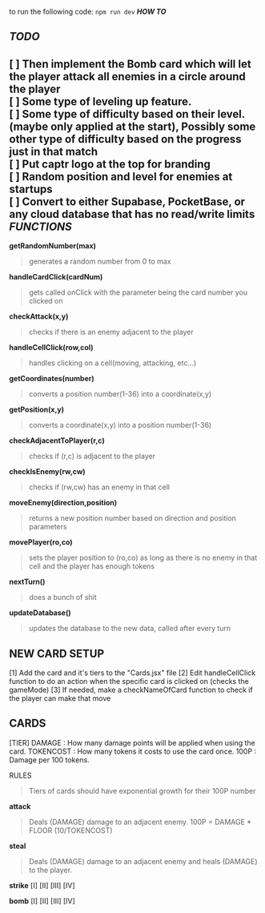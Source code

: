to run the following code:
`npm run dev`
***HOW TO***

***TODO***
----------
[ ] Then implement the Bomb card which will let the player attack all enemies in a circle around the player  
[ ] Some type of leveling up feature.  
[ ] Some type of difficulty based on their level. (maybe only applied at the start), Possibly some other type of difficulty based on the progress just in that match  
[ ] Put captr logo at the top for branding  
[ ] Random position and level for enemies at startups  
[ ] Convert to either Supabase, PocketBase, or any cloud database that has no read/write limits  
***FUNCTIONS***
---------------

**getRandomNumber(max)** 
> generates a random number from 0 to max

**handleCardClick(cardNum)** 
> gets called onClick with the parameter being the card number you clicked on

**checkAttack(x,y)** 
> checks if there is an enemy adjacent to the player

**handleCellClick(row,col)** 
> handles clicking on a cell(moving, attacking, etc...)

**getCoordinates(number)** 
> converts a position number(1-36) into a coordinate(x,y)

**getPosition(x,y)** 
> converts a coordinate(x,y) into a position number(1-36)

**checkAdjacentToPlayer(r,c)** 
> checks if (r,c) is adjacent to the player

**checkIsEnemy(rw,cw)** 
> checks if (rw,cw) has an enemy in that cell

**moveEnemy(direction,position)** 
> returns a new position number based on direction and position parameters

**movePlayer(ro,co)** 
> sets the player position to (ro,co) as long as there is no enemy in that cell and the player has enough tokens

**nextTurn()** 
> does a bunch of shit

**updateDatabase()** 
> updates the database to the new data, called after every turn

**NEW CARD SETUP**
------------------
[1] Add the card and it's tiers to the "Cards.jsx" file
[2] Edit handleCellClick function to do an action when the specific card is clicked on (checks the gameMode)
[3] If needed, make a checkNameOfCard function to check if the player can make that move

**CARDS**
---------
[TIER]
DAMAGE    : How many damage points will be applied when using the card.
TOKENCOST : How many tokens it costs to use the card once.
100P      : Damage per 100 tokens.

RULES
> Tiers of cards should have exponential growth for their 100P number


**attack**
> Deals (DAMAGE) damage to an adjacent enemy.
> 100P = DAMAGE * FLOOR (10/TOKENCOST)

**steal**
> Deals (DAMAGE) damage to an adjacent enemy and heals (DAMAGE) to the player.

**strike**
[I]
[II]
[III]
[IV]

**bomb**
[I]
[II]
[III]
[IV]
